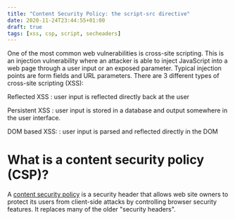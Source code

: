```yaml
---
title: "Content Security Policy: the script-src directive"
date: 2020-11-24T23:44:55+01:00
draft: true
tags: [xss, csp, script, secheaders]
---
```

One of the most common web vulnerabilities is cross-site scripting. This 
is an injection vulnerability where an attacker is able to inject 
JavaScript into a web page through a user input or an exposed parameter. 
Typical injection points are form fields and URL parameters. There are 3 different 
types of cross-site scripting (XSS): 

Reflected XSS
: user input is reflected directly back at the user

Persistent XSS
: user input is stored in a database and output somewhere in the user interface.

DOM based XSS: 
: user input is parsed and reflected directly in the DOM

# What is a content security policy (CSP)?
A [content security policy](/csp) is a security header that allows web site owners 
to protect its users from client-side attacks by controlling browser security 
features. It replaces many of the older "security headers". 



